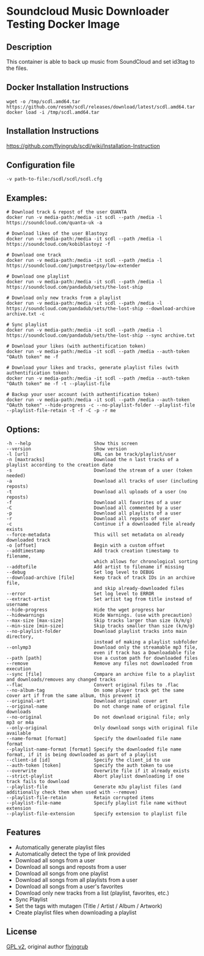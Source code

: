 # Soundcloud Music Downloader Testing Docker Image
## Description

This container is able to back up music from SoundCloud and set id3tag to the files.

## Docker Installation Instructions
```
wget -o /tmp/scdl.amd64.tar https://github.com/resmh/scdl/releases/download/latest/scdl.amd64.tar
docker load -i /tmp/scdl.amd64.tar
```

## Installation Instructions
https://github.com/flyingrub/scdl/wiki/Installation-Instruction

## Configuration file
```
-v path-to-file:/scdl/scdl/scdl.cfg
```

## Examples:
```
# Download track & repost of the user QUANTA
docker run -v media-path:/media -it scdl --path /media -l https://soundcloud.com/quanta-uk -a

# Download likes of the user Blastoyz
docker run -v media-path:/media -it scdl --path /media -l https://soundcloud.com/kobiblastoyz -f

# Download one track
docker run -v media-path:/media -it scdl --path /media -l https://soundcloud.com/jumpstreetpsy/low-extender

# Download one playlist
docker run -v media-path:/media -it scdl --path /media -l https://soundcloud.com/pandadub/sets/the-lost-ship

# Download only new tracks from a playlist
docker run -v media-path:/media -it scdl --path /media -l https://soundcloud.com/pandadub/sets/the-lost-ship --download-archive archive.txt -c

# Sync playlist
docker run -v media-path:/media -it scdl --path /media -l https://soundcloud.com/pandadub/sets/the-lost-ship --sync archive.txt

# Download your likes (with authentification token)
docker run -v media-path:/media -it scdl --path /media --auth-token "OAuth token" me -f

# Download your likes and tracks, generate playlist files (with authentification token)
docker run -v media-path:/media -it scdl --path /media --auth-token "OAuth token" me -f -t --playlist-file

# Backup your user account (with authentification token)
docker run -v media-path:/media -it scdl --path /media --auth-token "OAuth token" --hide-progress -c --no-playlist-folder --playlist-file --playlist-file-retain -t -f -C -p -r me
```

## Options:
```
-h --help                       Show this screen
--version                       Show version
-l [url]                        URL can be track/playlist/user
-n [maxtracks]                  Download the n last tracks of a playlist according to the creation date
-s                              Download the stream of a user (token needed)
-a                              Download all tracks of user (including reposts)
-t                              Download all uploads of a user (no reposts)
-f                              Download all favorites of a user
-C                              Download all commented by a user
-p                              Download all playlists of a user
-r                              Download all reposts of user
-c                              Continue if a downloaded file already exists
--force-metadata                This will set metadata on already downloaded track
-o [offset]                     Begin with a custom offset
--addtimestamp                  Add track creation timestamp to filename,
                                which allows for chronological sorting
--addtofile                     Add artist to filename if missing
--debug                         Set log level to DEBUG
--download-archive [file]       Keep track of track IDs in an archive file,
                                and skip already-downloaded files
--error                         Set log level to ERROR
--extract-artist                Set artist tag from title instead of username
--hide-progress                 Hide the wget progress bar
--hidewarnings                  Hide Warnings. (use with precaution)
--max-size [max-size]           Skip tracks larger than size (k/m/g)
--min-size [min-size]           Skip tracks smaller than size (k/m/g)
--no-playlist-folder            Download playlist tracks into main directory,
                                instead of making a playlist subfolder
--onlymp3                       Download only the streamable mp3 file,
                                even if track has a Downloadable file
--path [path]                   Use a custom path for downloaded files
--remove                        Remove any files not downloaded from execution
--sync [file]	                Compare an archive file to a playlist and downloads/removes any changed tracks
--flac                          Convert original files to .flac
--no-album-tag                  On some player track get the same cover art if from the same album, this prevent it
--original-art                  Download original cover art
--original-name                 Do not change name of original file downloads
--no-original                   Do not download original file; only mp3 or m4a
--only-original                 Only download songs with original file available
--name-format [format]          Specify the downloaded file name format
--playlist-name-format [format] Specify the downloaded file name format, if it is being downloaded as part of a playlist
--client-id [id]                Specify the client_id to use
--auth-token [token]            Specify the auth token to use
--overwrite                     Overwrite file if it already exists
--strict-playlist               Abort playlist downloading if one track fails to download
--playlist-file                 Generate m3u playlist files (and additionally check them when used with --remove)
--playlist-file-retain          Retain corrupted items
--playlist-file-name            Specify playlist file name without extension
--playlist-file-extension       Specify extension to playlist file
```


## Features
* Automatically generate playlist files
* Automatically detect the type of link provided
* Download all songs from a user
* Download all songs and reposts from a user
* Download all songs from one playlist
* Download all songs from all playlists from a user
* Download all songs from a user's favorites
* Download only new tracks from a list (playlist, favorites, etc.)
* Sync Playlist
* Set the tags with mutagen (Title / Artist / Album / Artwork)
* Create playlist files when downloading a playlist


## License

[GPL v2](https://www.gnu.org/licenses/gpl-2.0.txt), original author [flyingrub](https://github.com/flyingrub)
